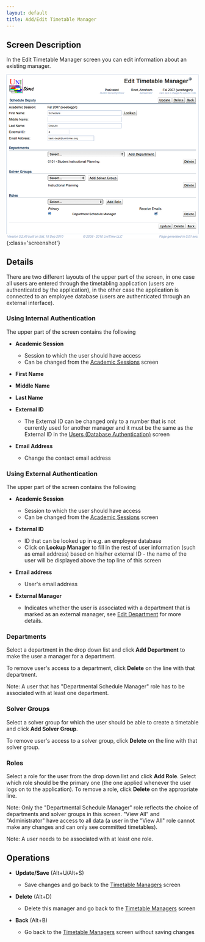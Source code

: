 ```yaml
---
layout: default
title: Add/Edit Timetable Manager
---
```



## Screen Description

In the Edit Timetable Manager screen you can edit information about an existing manager.

![Edit Timetable Manager](images/edit-timetable-manager-1.png){:class='screenshot'}

## Details

There are two different layouts of the upper part of the screen, in one case all users are entered through the timetabling application (users are authenticated by the application), in the other case the application is connected to an employee database (users are authenticated through an external interface).

### Using Internal Authentication

The upper part of the screen contains the following

* **Academic Session**
	* Session to which the user should have access
	* Can be changed from the [Academic Sessions](academic-sessions) screen

* **First Name**

* **Middle Name**

* **Last Name**

* **External ID**
	* The External ID can be changed only to a number that is not currently used for another manager and it must be the same as the External ID in the [Users (Database Authentication)](https://sites.google.com/a/unitime.org/help/Users_%28Database_Authentication%29) screen

* **Email Address**
	* Change the contact email address

### Using External Authentication

The upper part of the screen contains the following

* **Academic Session**
	* Session to which the user should have access
	* Can be changed from the [Academic Sessions](academic-sessions) screen

* **External ID**
	* ID that can be looked up in e.g. an employee database
	* Click on **Lookup Manager** to fill in the rest of user information (such as email address) based on his/her external ID - the name of the user will be displayed above the top line of this screen

* **Email address**
	* User's email address

* **External Manager**
	* Indicates whether the user is associated with a department that is marked as an external manager, see [Edit Department](edit-department) for more details.

### Departments

Select a department in the drop down list and click **Add Department** to make the user a manager for a department.

To remove user's access to a department, click **Delete** on the line with that department.

Note: A user that has "Departmental Schedule Manager" role has to be associated with at least one department.

### Solver Groups

Select a solver group for which the user should be able to create a timetable and click **Add Solver Group**.

To remove user's access to a solver group, click **Delete** on the line with that solver group.

### Roles

Select a role for the user from the drop down list and click **Add Role**. Select which role should be the primary one (the one applied whenever the user logs on to the application). To remove a role, click **Delete** on the appropriate line.

Note: Only the "Departmental Schedule Manager" role reflects the choice of departments and solver groups in this screen. "View All" and "Administrator" have access to all data (a user in the "View All" role cannot make any changes and can only see committed timetables).

Note: A user needs to be associated with at least one role.

## Operations

* **Update/Save** (Alt+U/Alt+S)
	* Save changes and go back to the [Timetable Managers](timetable-managers) screen

* **Delete** (Alt+D)
	* Delete this manager and go back to the [Timetable Managers](timetable-managers) screen

* **Back** (Alt+B)
	* Go back to the [Timetable Managers](timetable-managers) screen without saving changes
